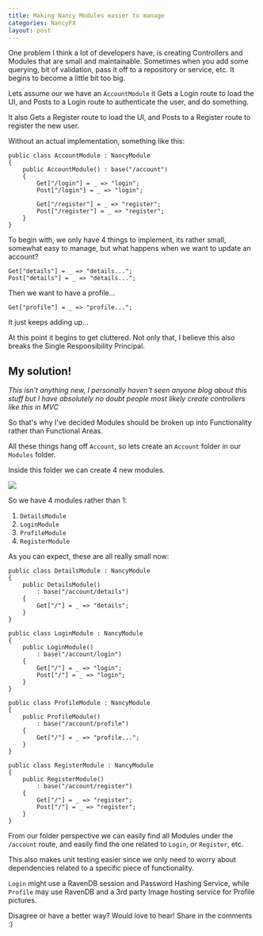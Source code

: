 ```yaml
---
title: Making Nancy Modules easier to manage
categories: NancyFX
layout: post
---
```



One problem I think a lot of developers have, is creating Controllers and Modules that are small and maintainable. Sometimes when you add some querying, bit of validation, pass it off to a repository or service, etc. It begins to become a little bit too big. 

Lets assume our we have an `AccountModule` it Gets a Login route to load the UI, and Posts to a Login route to authenticate the user, and do something.

It also Gets a Register route to load the UI, and Posts to a Register route to register the new user. 

Without an actual implementation, something like this:

    public class AccountModule : NancyModule
    {
        public AccountModule() : base("/account")
        {
            Get["/login"] = _ => "login";
            Post["/login"] = _ => "login";

            Get["/register"] = _ => "register";
            Post["/register"] = _ => "register";
        }
    }

To begin with, we only have 4 things to implement, its rather small, somewhat easy to manage, but what happens when we want to update an account?

	Get["details"] = _ => "details...";
	Post["details"] = _ => "details...";

Then we want to have a profile...

	Get["profile"] = _ => "profile...";

It just keeps adding up...

At this point it begins to get cluttered. Not only that, I believe this also breaks the Single Responsibility Principal.

## My solution!

*This isn't anything new, I personally haven't seen anyone blog about this stuff but I have absolutely no doubt people most likely create controllers like this in MVC*

So that's why I've decided Modules should be broken up into Functionality rather than Functional Areas.

All these things hang off `Account`, so lets create an `Account` folder in our `Modules` folder. 

Inside this folder we can create 4 new modules.

![][0]

So we have 4 modules rather than 1:

1. `DetailsModule`
2. `LoginModule`
3. `ProfileModule`
4. `RegisterModule`

As you can expect, these are all really small now:

    public class DetailsModule : NancyModule
    {
        public DetailsModule()
            : base("/account/details")
        {
            Get["/"] = _ => "details";
        }
    }

    public class LoginModule : NancyModule
    {
        public LoginModule()
            : base("/account/login")
        {
            Get["/"] = _ => "login";
            Post["/"] = _ => "login";
        }
    }

    public class ProfileModule : NancyModule
    {
        public ProfileModule()
            : base("/account/profile")
        {
            Get["/"] = _ => "profile...";
        }
    }

    public class RegisterModule : NancyModule
    {
        public RegisterModule()
            : base("/account/register")
        {
            Get["/"] = _ => "register";
            Post["/"] = _ => "register";
        }
    }

From our folder perspective we can easily find all Modules under the `/account` route, and easily find the one related to `Login`, or `Register`, etc.

This also makes unit testing easier since we only need to worry about dependencies related to a specific piece of functionality. 

`Login` might use a RavenDB session and Password Hashing Service, while `Profile` may use RavenDB and a 3rd party Image hosting service for Profile pictures. 

Disagree or have a better way? Would love to hear! Share in the comments :)


[0]: /images/small-nancy-module-01.png